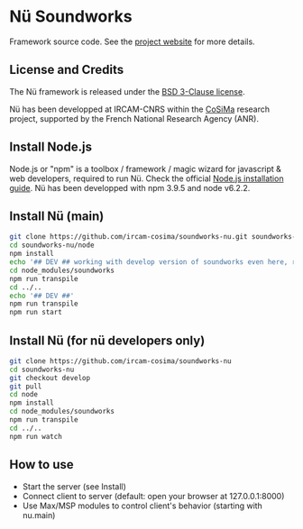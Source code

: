 # Nü Soundworks

Framework source code. See the [project website](https://ircam-cosima.github.io/soundworks-nu/) for more details.

## License and Credits

The Nü framework is released under the [BSD 3-Clause license](https://opensource.org/licenses/BSD-3-Clause).

Nü has been developped at IRCAM-CNRS within the [CoSiMa](http://cosima.ircam.fr/) research project, supported by the French National Research Agency (ANR).

## Install Node.js

Node.js or "npm" is a toolbox / framework / magic wizard for javascript & web developers, required to run Nü. Check the official [Node.js installation guide](https://docs.npmjs.com/getting-started/installing-node). Nü has been developped with npm 3.9.5 and node v6.2.2.

## Install Nü (main)

```sh
git clone https://github.com/ircam-cosima/soundworks-nu.git soundworks-nu
cd soundworks-nu/node
npm install
echo '## DEV ## working with develop version of soundworks even here, requires transpile'
cd node_modules/soundworks
npm run transpile
cd ../..
echo '## DEV ##'
npm run transpile
npm run start
```

## Install Nü (for nü developers only)

```sh
git clone https://github.com/ircam-cosima/soundworks-nu
cd soundworks-nu
git checkout develop
git pull
cd node
npm install
cd node_modules/soundworks
npm run transpile
cd ../..
npm run watch
```

## How to use

* Start the server (see Install)
* Connect client to server (default: open your browser at 127.0.0.1:8000)
* Use Max/MSP modules to control client's behavior (starting with nu.main)
